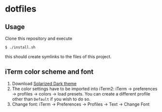 # dotfiles

## Usage
Clone this repository and execute

```sh
$ ./install.sh
```
this should create symlinks to the files of this project.

## iTerm color scheme and font

1) Download [Solarized Dark theme](https://raw.githubusercontent.com/mbadolato/iTerm2-Color-Schemes/master/schemes/Solarized%20Dark%20-%20Patched.itermcolors)
2) The color settings have to be imported into iTerm2: iTerm → preferences → profiles → colors → load presets. You can create a different profile other than `Default` if you wish to do so.
3) Change font: iTerm → Preferences → Profiles → Text → Change Font
